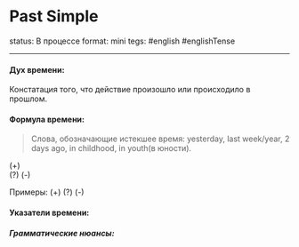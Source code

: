 # Past Simple
status: В процессе
format: mini
tegs: #english #englishTense 

---
#### Дух времени: 
Констатация того, что действие произошло или происходило в прошлом.

#### Формула времени: 
>Слова, обозначающие истекшее время: yesterday, last week/year, 2 days ago, in childhood, in youth(в юности).

(+)  
(?) 
(-) 

Примеры:
(+) 
(?) 
(-) 

#### Указатели времени:

 
##### Грамматические нюансы: 

